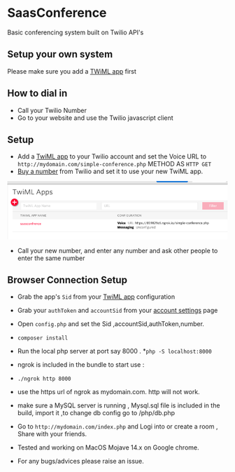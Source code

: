 # SaasConference

Basic conferencing system built on Twilio API's

## Setup your own system

Please make sure you add a [TWiML app](https://www.twilio.com/user/account/voice/dev-tools/twiml-apps) first 

## How to dial in

* Call your Twilio Number
* Go to your website and use the Twilio javascript client

## Setup

* Add a [TwiML app](https://www.twilio.com/user/account/voice/dev-tools/twiml-apps) to your Twilio account and set the Voice URL to `http://mydomain.com/simple-conference.php` METHOD AS `HTTP GET`
* [Buy a number](https://www.twilio.com/user/account/voice/phone-numbers) from Twilio and set it to use your new TwiML app.

![image](twiml-app.png)

* Call your new number, and enter any number and ask other people to enter the same number


## Browser Connection Setup
* Grab the app's `Sid` from your [TwiML app](https://www.twilio.com/user/account/voice/dev-tools/twiml-apps) configuration
* Grab your `authToken` and `accountSid` from your [account settings](https://www.twilio.com/user/account/settings) page

* Open `config.php` and set the Sid ,accountSid,authToken,number.
* `composer install`
* Run the local php server at port say 8000 .
*```php -S localhost:8000```
* ngrok is included in the bundle to start use :
* ```./ngrok http 8000``` 
* use the https url of ngrok as mydomain.com. http will not work.
* make sure a MySQL server is running , Mysql.sql file is included in the build, import it ,to change db config go to /php/db.php
* Go to `http://mydomain.com/index.php` and Logi into or create a room , Share with your friends.
* Tested and working on MacOS Mojave 14.x on Google chrome.
* For any bugs/advices please raise an issue.

